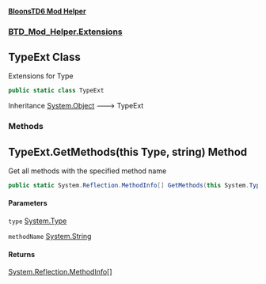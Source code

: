 #### [BloonsTD6 Mod Helper](README.md 'README')
### [BTD_Mod_Helper.Extensions](README.md#BTD_Mod_Helper.Extensions 'BTD_Mod_Helper.Extensions')

## TypeExt Class

Extensions for Type

```csharp
public static class TypeExt
```

Inheritance [System.Object](https://docs.microsoft.com/en-us/dotnet/api/System.Object 'System.Object') &#129106; TypeExt
### Methods

<a name='BTD_Mod_Helper.Extensions.TypeExt.GetMethods(thisSystem.Type,string)'></a>

## TypeExt.GetMethods(this Type, string) Method

Get all methods with the specified method name

```csharp
public static System.Reflection.MethodInfo[] GetMethods(this System.Type type, string methodName);
```
#### Parameters

<a name='BTD_Mod_Helper.Extensions.TypeExt.GetMethods(thisSystem.Type,string).type'></a>

`type` [System.Type](https://docs.microsoft.com/en-us/dotnet/api/System.Type 'System.Type')

<a name='BTD_Mod_Helper.Extensions.TypeExt.GetMethods(thisSystem.Type,string).methodName'></a>

`methodName` [System.String](https://docs.microsoft.com/en-us/dotnet/api/System.String 'System.String')

#### Returns
[System.Reflection.MethodInfo](https://docs.microsoft.com/en-us/dotnet/api/System.Reflection.MethodInfo 'System.Reflection.MethodInfo')[[]](https://docs.microsoft.com/en-us/dotnet/api/System.Array 'System.Array')